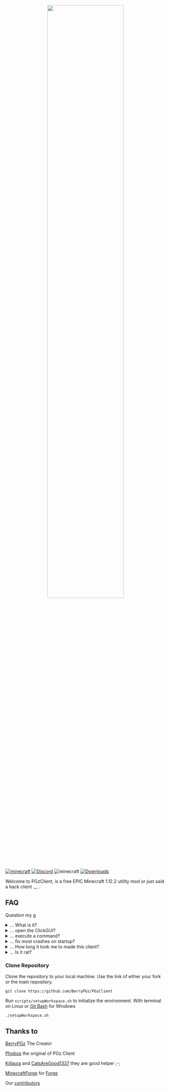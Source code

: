 <p align="center">
    <img src="https://media.discordapp.net/attachments/906531721116266528/910669472489144390/Untitled_5.png?width=1203&height=313" style="width: 69%">
</p>

[![minecraft](https://img.shields.io/badge/Minecraft-1.12.2-darkgreen.svg)](https://files.minecraftforge.net/net/minecraftforge/forge/index_1.12.2.html)
[![Discord](https://img.shields.io/discord/840168131652747264?color=darkgreen&label=discord&style=flat-round)](https://discord.gg/Qud3SutpWy)
![minecraft](https://img.shields.io/badge/Client--Prefix-.-darkgreen)
[![Downloads](https://img.shields.io/github/downloads/BerryPGz/PGzClient/total?color=darkgreen)](https://github.com/BerryPGz/PGzClient/releases/latest)

Welcome to PGzClient, is a free EPIC Minecraft 1.12.2 utility mod or just said a hack client ._. .

## FAQ

Question my g

<details>
  <summary>... What is it?</summary>

> Is a phobos skid still epic tho

</details>

<details>
  <summary>... open the ClickGUI?</summary>

> Use `.Bind clickgui <Key>` & `Rshift`

</details>

<details>
  <summary>... execute a command?</summary>

> Use the ingame chat with the prefix `.`

</details>

<details>
  <summary>... fix most crashes on startup?</summary>

> Possibly you have multiple mods loaded. Forge loads mods in alphabetical order, so you can change the name of the Mod jar to make it load earlier or later. Add for example an exclamation mark to PGzClient jar to make it load first.
> Deleted the config folder or remove some client u combine with the client!

</details>

<details>
  <summary>... How long it took me to made this client?</summary>

> Abour `1 month` still now i still continue ._.

</details>
    
<details>
  <summary>... Is it rat?</summary>

> Used to! not now tho but i remove it

</details>

### Clone Repository

Clone the repository to your local machine. Use the link of either your fork or the main repository.
```
git clone https://github.com/BerryPGz/PGzClient
```

Run `scripts/setupWorkspace.sh` to initialize the environment. 
With terminal on Linux or [Git Bash](https://gitforwindows.org/) for Windows
```
./setupWorkspace.sh
```

## Thanks to

[BerryPGz](https://github.com/BerryPGz) The Creator

[Phobos](https://github.com/Gopro336/CLEAN_Phobos_1.9.0-BUILDABLE-SRC) the original of PGz Client

[Killaura](https://github.com/KillAura7170) and [CatsAreGood1337](https://github.com/CatsAreGood1337) they are good helper ;-;

[MinecraftForge](https://github.com/MinecraftForge) for [Forge](https://github.com/MinecraftForge/MinecraftForge)

Our [contributors](https://github.com/BerryPGz/PGzClient/graphs/contributors)
